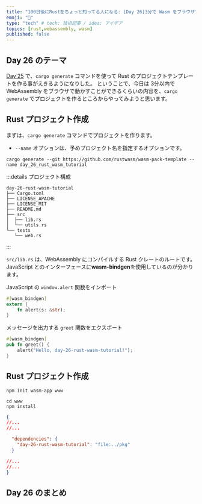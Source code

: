 ```yaml
---
title: "100日後にRustをちょっと知ってる人になる: [Day 26]3分で Wasm をブラウザで動かす"
emoji: "🦀"
type: "tech" # tech: 技術記事 / idea: アイデア
topics: [rust,webassembly, wasm]
published: false
---
```

## Day 26 のテーマ

[Day 25](https://zenn.dev/shinyay/articles/hello-rust-day025) で、`cargo generate` コマンドを使って Rust のプロジェクトテンプレートを作る事がえきるようになりした。
ということで、今日は 3分以内で WebAssembly をブラウザで動かすことができるくらいの内容を、`cargo generate` でプロジェクトを作るところからやってみようと思います。

## Rust プロジェクト作成

まずは、`cargo generate` コマンドでプロジェクトを作ります。

- `--name` オプションは、予めプロジェクト名を指定するオプションです。

```shell
cargo generate --git https://github.com/rustwasm/wasm-pack-template --name day_26_rust_wasm_tutorial
```

:::details プロジェクト構成
```shell
day-26-rust-wasm-tutorial
├── Cargo.toml
├── LICENSE_APACHE
├── LICENSE_MIT
├── README.md
├── src
│  ├── lib.rs
│  └── utils.rs
└── tests
   └── web.rs
```
:::

`src/lib.rs` は、WebAssembly にコンパイルする Rust クレートのルートです。JavaScript とのインターフェースに**wasm-bindgen**を使用しているのが分かります。

JavaScript の `window.alert` 関数をインポート

```rust
#[wasm_bindgen]
extern {
    fn alert(s: &str);
}
```

メッセージを出力する `greet` 関数をエクスポート

```rust
#[wasm_bindgen]
pub fn greet() {
    alert("Hello, day-26-rust-wasm-tutorial!");
}
```

## Rust プロジェクト作成



```shell
npm init wasm-app www
```

```shell
cd www
npm install
```

```json
{
//...
//...

  "dependencies": {
    "day-26-rust-wasm-tutorial": "file:../pkg"
  }

//...
//...
}
```
## Day 26 のまとめ
